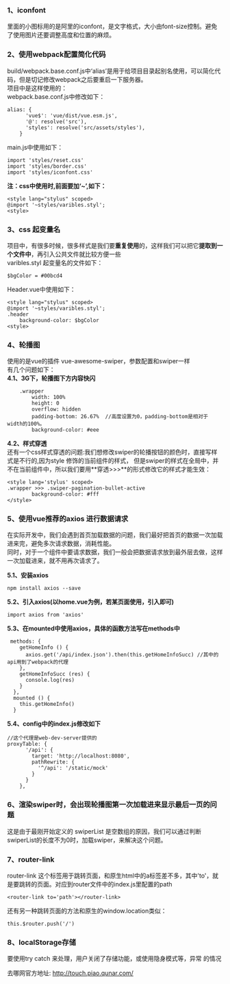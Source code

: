 ### 1、iconfont
里面的小图标用的是阿里的iconfont，是文字格式，大小由font-size控制。避免了使用图片还要调整高度和位置的麻烦。

### 2、使用webpack配置简化代码
build/webpack.base.conf.js中‘alias’是用于给项目目录起别名使用，可以简化代码，但是切记修改webpack之后要重启一下服务器。  
项目中是这样使用的：  
webpack.base.conf.js中修改如下：
```
alias: {
      'vue$': 'vue/dist/vue.esm.js',
      '@': resolve('src'),
      'styles': resolve('src/assets/styles'),
    }
```
main.js中使用如下：
```
import 'styles/reset.css'
import 'styles/border.css'
import 'styles/iconfont.css'
```
**注：css中使用时,前面要加‘~’,如下：**
```
<style lang="stylus" scoped>
@import '~styles/varibles.styl';
<style>
```
### 3、css 起变量名
项目中，有很多时候，很多样式是我们要**重复使用**的，这样我们可以把它**提取到一个文件中**，再引入公共文件就比较方便一些  
varibles.styl 起变量名的文件如下：  
```
$bgColor = #00bcd4
```
Header.vue中使用如下：  
```
<style lang="stylus" scoped>
@import '~styles/varibles.styl';
.header
    background-color: $bgColor
<style>
```
### 4、轮播图  
使用的是vue的插件 vue-awesome-swiper，参数配置和swiper一样  
有几个问题如下：  
**4.1、3G下，轮播图下方内容快闪**  
```
    .wrapper
        width: 100%
        height: 0
        overflow: hidden
        padding-bottom: 26.67%  //高度设置为0，padding-bottom是相对于width的100%。
        background-color: #eee
```
**4.2、样式穿透**   
还有一个css样式穿透的问题:我们想修改swiper的轮播按钮的颜色时，直接写样式是不行的,因为style 修饰的当前组件的样式，
但是swiper的样式在全局中，并不在当前组件中，所以我们要用**穿透>>>**的形式修改它的样式才能生效：
```
<style lang='stylus' scoped>
.wrapper >>> .swiper-pagination-bullet-active
        background-color: #fff
</style>
```
### 5、使用vue推荐的axios 进行数据请求  
在实际开发中，我们会遇到首页加载数据的问题，我们最好把首页的数据一次加载进来完，避免多次请求数据，消耗性能。  
同时，对于一个组件中要请求数据，我们一般会把数据请求放到最外层去做，这样一次加载进来，就不用再次请求了。  

**5.1、安装axios**  
```
npm install axios --save  
``` 
**5.2、引入axios(以home.vue为例，若某页面使用，引入即可)**  
```
import axios from 'axios'  
```
**5.3、在mounted中使用axios，具体的函数方法写在methods中**  
```
 methods: {
    getHomeInfo () {
      axios.get('/api/index.json').then(this.getHomeInfoSucc) //其中的api用到了webpack的代理
    },
    getHomeInfoSucc (res) {
      console.log(res)
    }
  },
  mounted () {
    this.getHomeInfo()
  }
```
**5.4、config中的index.js修改如下**
```
//这个代理是web-dev-server提供的
proxyTable: {
      '/api': {
        target: 'http://localhost:8080',
        pathRewrite: {
          '^/api': '/static/mock'
        }
      }
    },
```
### 6、渲染swiper时，会出现轮播图第一次加载进来显示最后一页的问题  
这是由于最刚开始定义的  swiperList  是空数组的原因，我们可以通过判断swiperList的长度不为0时，加载swiper，来解决这个问题。
### 7、router-link  
router-link 这个标签用于跳转页面，和原生html中的a标签差不多，其中'to'，就是要跳转的页面。对应到router文件中的index.js里配置的path

```
<router-link to='path'></router-link>
```
还有另一种跳转页面的方法和原生的window.location类似：  
```
this.$router.push('/')
```
### 8、localStorage存储
要使用try catch  来处理，用户关闭了存储功能，或使用隐身模式等，异常 的情况

去哪网官方地址:  http://touch.piao.qunar.com/